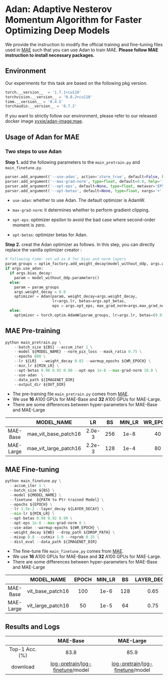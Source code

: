 # Adan: Adaptive Nesterov Momentum Algorithm for Faster Optimizing Deep Models

We provide the instruction to modify the official training and fine-tuning files used in [MAE](https://github.com/facebookresearch/mae) such that you can use Adan to train MAE. **Please follow MAE instruction to install necessary packages.**



## Environment

Our experiments for this task are based on the following pkg version.

```python
torch.__version__  = '1.7.1+cu110'
torchvision.__version__ = '0.8.2+cu110'
timm.__version__ = '0.4.5'
torchaudio.__version__ = '0.7.2'
```
If you want to strictly follow our environment, please refer to our released docker image [xyxie/adan-image:mae](https://hub.docker.com/repository/docker/xyxie/adan-image).



## Usage of Adan for MAE

### Two steps to use Adan

**Step 1.** add the following parameters to the `main_pretrain.py` and `main_finetune.py`.

```python
parser.add_argument('--use-adan', action='store_true', default=False, help='whether to use Adan')
parser.add_argument('--max-grad-norm', type=float, default=0.0, help='if the l2 norm is large than this hyper-parameter, then we clip the gradient  (default: 0.0, no gradient clip)')
parser.add_argument('--opt-eps', default=None, type=float, metavar='EPSILON', help='optimizer epsilon to avoid the bad case where second-order moment is zero (default: None, use opt default 1e-8 in adan)')
parser.add_argument('--opt-betas', default=None, type=float, nargs='+', metavar='BETA', help='optimizer betas in Adan (default: None, use opt default [0.98, 0.92, 0.99] in Adan)')
```

* `use-adan`: whether to use Adan. The default optimizer is AdamW.

* `max-grad-norm`: it determines whether to perform gradient clipping. 

* `opt-eps`: optimizer epsilon to avoid the bad case where second-order moment is zero.

* `opt-betas`: optimizer betas for Adan.

  

**Step 2.** creat the Adan optimizer as follows. In this step, you can directly replace the vanilla optimizer creator :

```python
# following timm: set wd as 0 for bias and norm layers
param_groups = optim_factory.add_weight_decay(model_without_ddp, args.weight_decay)
if args.use_adan:
  if args.bias_decay:
    param = model_without_ddp.parameters() 
  else: 
    param = param_groups
    args.weight_decay = 0.0
    optimizer = Adan(param, weight_decay=args.weight_decay,
                     lr=args.lr, betas=args.opt_betas, 
                     eps = args.opt_eps, max_grad_norm=args.max_grad_norm)
  else:
    optimizer = torch.optim.AdamW(param_groups, lr=args.lr, betas=(0.9, 0.95))
```



## MAE Pre-training

```python
python main_pretrain.py \
    --batch_size ${BS} --accum_iter 1 \
    --model ${MODEL_NAME} --norm_pix_loss --mask_ratio 0.75 \
    --epochs 800 \
    --lr ${LR}  --weight_decay 0.02 --warmup_epochs ${WR_EPOCH} \
    --min_lr ${MIN_LR} \
    --opt-betas 0.98 0.92 0.90 --opt-eps 1e-8 --max-grad-norm 10.0 \
    --use-adan  \
    --data_path ${IMAGENET_DIR}
    --output_dir ${OUT_DIR}
```

- The pre-training file `main_pretrain.py` comes from [MAE](https://github.com/facebookresearch/mae).
- We use **16** A100 GPUs for MAE-Base and **32** A100 GPUs for MAE-Large.
- There are some differences between hyper-parameters for MAE-Base and MAE-Large

|           |      MODEL_NAME       |   LR   |  BS  | MIN_LR | WR_EPOCH |
| :-------: | :-------------------: | :----: | :--: | :----: | :------: |
| MAE-Base  | mae_vit_base_patch16  | 2.0e-3 | 256  |  1e-8  |    40    |
| MAE-Large | mae_vit_large_patch16 | 2.2e-3 | 128  |  1e-4  |    80    |



## MAE Fine-tuning

```python
python main_finetune.py \
  --accum_iter 1 \
  --batch_size ${BS} \
  --model ${MODEL_NAME} \
  --finetune  ${PATH to Ptr-trained Model} \
  --epochs ${EPOCH} \
  --lr 1.5e-2 --layer_decay ${LAYER_DECAY} \
  --min-lr ${MIN_LR} \
  --opt-betas 0.98 0.92 0.99 \
  --opt-eps 1e-8 --max-grad-norm 0 \
  --use-adan --warmup-epochs ${WR_EPOCH} \
  --weight_decay ${WD} --drop_path ${DROP_PATH} \
  --mixup 0.8 --cutmix 1.0 --reprob 0.25 \
  --dist_eval --data_path ${IMAGENET_DIR}
```

- The fine-tune file `main_finetune.py` comes from [MAE](https://github.com/facebookresearch/mae).
- We use **16** A100 GPUs for MAE-Base and **32** A100 GPUs for MAE-Large.
- There are some differences between hyper-parameters for MAE-Base and MAE-Large

|           |    MODEL_NAME     | EPOCH | MIN_LR |  BS  | LAYER_DECAY | WR_EPOCH | WD   | DROP_PATH |
| :-------: | :---------------: | :---: | :----: | :--: | :---------: | :------: | ---- | :-------: |
| MAE-Base  | vit_base_patch16  |  100  |  1e-6  | 128  |    0.65     |    40    | 5e-3 |    0.1    |
| MAE-Large | vit_large_patch16 |  50   |  1e-5  |  64  |    0.75     |    10    | 1e-3 |    0.2    |



## Results and Logs

|          |                           MAE-Base                           |                          MAE-Large                           |
| :------: | :----------------------------------------------------------: | :----------------------------------------------------------: |
| Top-1 Acc. (%) |                             83.8                             |                             85.9                             |
| download | [log-pretrain](./exp_results/MAE/base/log_base_pretrain.txt)/[log-finetune](./exp_results/MAE/base/log_base_ft.txt)/model | [log-pretrain](./exp_results/MAE/large/log_large_pretrain.txt)/[log-finetune](./exp_results/MAE/large/log_large_ft.txt)/model |

